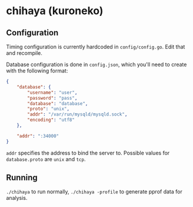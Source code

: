 chihaya (kuroneko)
=======

Configuration
-------------

Timing configuration is currently hardcoded in `config/config.go`. Edit that and recompile.

Database configuration is done in `config.json`, which you'll need to create with the following format:

```json
{
	"database": {
		"username": "user",
		"password": "pass",
		"database": "database",
		"proto": "unix",
		"addr": "/var/run/mysqld/mysqld.sock",
		"encoding": "utf8"
	},

	"addr": ":34000"
}
```

`addr` specifies the address to bind the server to. Possible values for `database.proto` are `unix` and `tcp`.

Running
-------

`./chihaya` to run normally, `./chihaya -profile` to generate pprof data for analysis.
